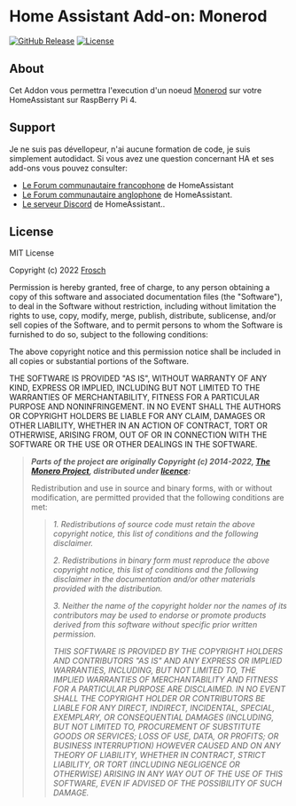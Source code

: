 # Home Assistant Add-on: Monerod

[![GitHub Release][releases-shield]][releases]
[![License][license-shield]][license]

## About

Cet Addon vous permettra l'execution d'un noeud [Monerod][getmonero] sur votre HomeAssistant sur RaspBerry Pi 4.

## Support

Je ne suis pas dévellopeur, n'ai aucune formation de code, je suis simplement autodidact.
Si vous avez une question concernant HA et ses add-ons vous pouvez consulter:

- [Le Forum communautaire francophone][HACF] de HomeAssistant
- [Le Forum communautaire anglophone][forum] de HomeAssistant.
- [Le serveur Discord][discord-ha] de HomeAssistant..

## License

MIT License

Copyright (c) 2022 [Frosch][Frosch]

Permission is hereby granted, free of charge, to any person obtaining a copy
of this software and associated documentation files (the "Software"), to deal
in the Software without restriction, including without limitation the rights
to use, copy, modify, merge, publish, distribute, sublicense, and/or sell
copies of the Software, and to permit persons to whom the Software is
furnished to do so, subject to the following conditions:

The above copyright notice and this permission notice shall be included in all
copies or substantial portions of the Software.

THE SOFTWARE IS PROVIDED "AS IS", WITHOUT WARRANTY OF ANY KIND, EXPRESS OR
IMPLIED, INCLUDING BUT NOT LIMITED TO THE WARRANTIES OF MERCHANTABILITY,
FITNESS FOR A PARTICULAR PURPOSE AND NONINFRINGEMENT. IN NO EVENT SHALL THE
AUTHORS OR COPYRIGHT HOLDERS BE LIABLE FOR ANY CLAIM, DAMAGES OR OTHER
LIABILITY, WHETHER IN AN ACTION OF CONTRACT, TORT OR OTHERWISE, ARISING FROM,
OUT OF OR IN CONNECTION WITH THE SOFTWARE OR THE USE OR OTHER DEALINGS IN THE
SOFTWARE.

> **_Parts of the project are originally Copyright (c) 2014-2022, [The Monero Project][TheMoneroProject],
distributed under [licence][monerolicense]:_**
>
> Redistribution and use in source and binary forms, with or without modification,
are permitted provided that the following conditions are met:
>> _1. Redistributions of source code must retain the above copyright notice, this
list of conditions and the following disclaimer._
>>
>> _2. Redistributions in binary form must reproduce the above copyright notice,
this list of conditions and the following disclaimer in the documentation and/or
other materials provided with the distribution._
>>
>> _3. Neither the name of the copyright holder nor the names of its contributors
may be used to endorse or promote products derived from this software without
specific prior written permission._
>>
>> _THIS SOFTWARE IS PROVIDED BY THE COPYRIGHT HOLDERS AND CONTRIBUTORS "AS IS" AND
ANY EXPRESS OR IMPLIED WARRANTIES, INCLUDING, BUT NOT LIMITED TO, THE IMPLIED
WARRANTIES OF MERCHANTABILITY AND FITNESS FOR A PARTICULAR PURPOSE ARE
DISCLAIMED. IN NO EVENT SHALL THE COPYRIGHT HOLDER OR CONTRIBUTORS BE LIABLE
FOR ANY DIRECT, INDIRECT, INCIDENTAL, SPECIAL, EXEMPLARY, OR CONSEQUENTIAL
DAMAGES (INCLUDING, BUT NOT LIMITED TO, PROCUREMENT OF SUBSTITUTE GOODS OR
SERVICES; LOSS OF USE, DATA, OR PROFITS; OR BUSINESS INTERRUPTION) HOWEVER
CAUSED AND ON ANY THEORY OF LIABILITY, WHETHER IN CONTRACT, STRICT LIABILITY,
OR TORT (INCLUDING NEGLIGENCE OR OTHERWISE) ARISING IN ANY WAY OUT OF THE USE
OF THIS SOFTWARE, EVEN IF ADVISED OF THE POSSIBILITY OF SUCH DAMAGE._

[getmonero]: https://www.getmonero.org/

[discord-ha]: https://discord.gg/c5DvZ4e
[forum]: https://community.home-assistant.io
[HACF]: https://forum.hacf.fr/

[Frosch]: https://github.com/erdnaxela02
[license]: https://github.com/erdnaxela02/addon-monerod/blob/main/LICENSE
[license-shield]: https://img.shields.io/github/license/erdnaxela02/addon-monerod.svg

[releases]: https://github.com/erdnaxela02/addon-monerod/releases
[releases-shield]: https://img.shields.io/github/v/release/erdnaxela02/addon-monerod

[TheMoneroProject]: https://github.com/monero-project
[monerolicense]: https://github.com/monero-project/monero/blob/master/LICENSE